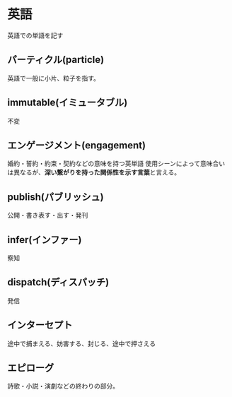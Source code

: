 # 英語

英語での単語を記す

## パーティクル(particle)

英語で一般に小片、粒子を指す。

## immutable(イミュータブル)

不変

## エンゲージメント(engagement)

婚約・誓約・約束・契約などの意味を持つ英単語
使用シーンによって意味合いは異なるが、**深い繋がりを持った関係性を示す言葉**と言える。

## publish(パブリッシュ)

公開・書き表す・出す・発刊

## infer(インファー)

察知

## dispatch(ディスパッチ)

発信

## インターセプト

途中で捕まえる、妨害する、封じる、途中で押さえる

## エピローグ

詩歌・小説・演劇などの終わりの部分。

